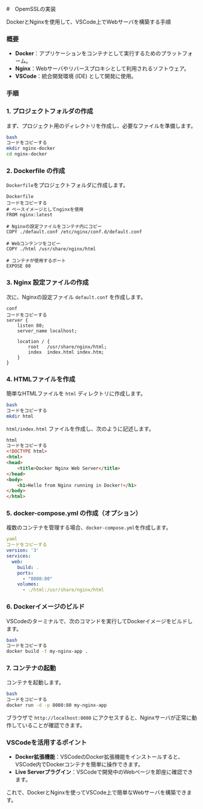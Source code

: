#　OpemSSLの実装

DockerとNginxを使用して、VSCode上でWebサーバを構築する手順

### 概要

- **Docker**：アプリケーションをコンテナとして実行するためのプラットフォーム。
- **Nginx**：Webサーバやリバースプロキシとして利用されるソフトウェア。
- **VSCode**：統合開発環境 (IDE) として開発に使用。

### 手順

### 1. **プロジェクトフォルダの作成**

まず、プロジェクト用のディレクトリを作成し、必要なファイルを準備します。

```bash
bash
コードをコピーする
mkdir nginx-docker
cd nginx-docker
```

### 2. **Dockerfile の作成**

`Dockerfile`をプロジェクトフォルダに作成します。

```
Dockerfile
コードをコピーする
# ベースイメージとしてnginxを使用
FROM nginx:latest

# Nginxの設定ファイルをコンテナ内にコピー
COPY ./default.conf /etc/nginx/conf.d/default.conf

# Webコンテンツをコピー
COPY ./html /usr/share/nginx/html

# コンテナが使用するポート
EXPOSE 80
```

### 3. **Nginx 設定ファイルの作成**

次に、Nginxの設定ファイル `default.conf` を作成します。

```
conf
コードをコピーする
server {
    listen 80;
    server_name localhost;

    location / {
        root   /usr/share/nginx/html;
        index  index.html index.htm;
    }
}
```

### 4. **HTMLファイルを作成**

簡単なHTMLファイルを `html` ディレクトリに作成します。

```bash
bash
コードをコピーする
mkdir html
```

`html/index.html` ファイルを作成し、次のように記述します。

```html
html
コードをコピーする
<!DOCTYPE html>
<html>
<head>
    <title>Docker Nginx Web Server</title>
</head>
<body>
    <h1>Hello from Nginx running in Docker!</h1>
</body>
</html>
```

### 5. **docker-compose.yml の作成（オプション）**

複数のコンテナを管理する場合、`docker-compose.yml`を作成します。

```yaml
yaml
コードをコピーする
version: '3'
services:
  web:
    build: .
    ports:
      - "8080:80"
    volumes:
      - ./html:/usr/share/nginx/html
```

### 6. **Dockerイメージのビルド**

VSCodeのターミナルで、次のコマンドを実行してDockerイメージをビルドします。

```bash
bash
コードをコピーする
docker build -t my-nginx-app .
```

### 7. **コンテナの起動**

コンテナを起動します。

```bash
bash
コードをコピーする
docker run -d -p 8080:80 my-nginx-app
```

ブラウザで `http://localhost:8080` にアクセスすると、Nginxサーバが正常に動作していることが確認できます。

### VSCodeを活用するポイント

- **Docker拡張機能**：VSCodeのDocker拡張機能をインストールすると、VSCode内でDockerコンテナを簡単に操作できます。
- **Live Serverプラグイン**：VSCodeで開発中のWebページを即座に確認できます。

これで、DockerとNginxを使ってVSCode上で簡単なWebサーバを構築できます。
